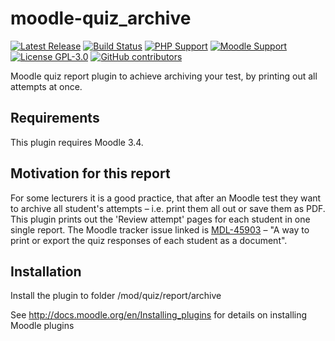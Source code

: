 moodle-quiz_archive 
=========================
[![Latest Release](https://img.shields.io/github/v/release/bfh/moodle-quiz_archive?sort=semver&color=orange)](https://github.com/bfh/moodle-quiz_archive/releases)
[![Build Status](https://github.com/bfh/moodle-quiz_archive/workflows/Moodle%20Plugin%20CI/badge.svg?branch=master)](https://github.com/bfh/moodle-quiz_archive/actions?query=workflow%3A%22Moodle+Plugin+CI%22+branch%3Amaster)
[![PHP Support](https://img.shields.io/badge/php-7.2--8.2-blue)](https://github.com/bfh/moodle-quiz_archive/actions)
[![Moodle Support](https://img.shields.io/badge/Moodle-3.9--4.3+-orange)](https://github.com/bfh/moodle-quiz_archive/actions)
[![License GPL-3.0](https://img.shields.io/github/license/bfh/moodle-quiz_archive?color=lightgrey)](https://github.com/bfh/moodle-quiz_archive/blob/master/LICENSE)
[![GitHub contributors](https://img.shields.io/github/contributors/bfh/moodle-quiz_archive)](https://github.com/bfh/moodle-quiz_archive/graphs/contributors)

Moodle quiz report plugin to achieve archiving your test, by printing out all attempts at once.


Requirements
------------

This plugin requires Moodle 3.4.


Motivation for this report
--------------------------

For some lecturers it is a good practice, that after an Moodle test they want to archive all student's attempts – i.e. print them all out or save them as PDF.
This plugin prints out the 'Review attempt' pages for each student in one single report.
The Moodle tracker issue linked is [MDL-45903](https://tracker.moodle.org/browse/MDL-45903) – "A way to print or export the quiz responses of each student as a document".



Installation
------------

Install the plugin to folder
/mod/quiz/report/archive

See http://docs.moodle.org/en/Installing_plugins for details on installing Moodle plugins
